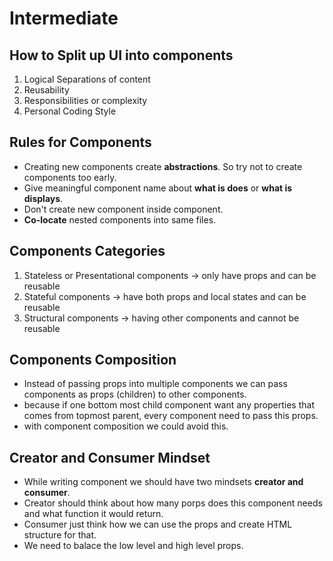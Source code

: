 # Intermediate

## How to Split up UI into components
1. Logical Separations of content
2. Reusability
3. Responsibilities or complexity
4. Personal Coding Style

## Rules for Components
* Creating new components create **abstractions**. So try not to create components too early. 
* Give meaningful component name about **what is does** or **what is displays**. 
* Don't create new component inside component.
* **Co-locate** nested components into same files.

## Components Categories
1. Stateless or Presentational components -> only have props and can be reusable
2. Stateful components -> have both props and local states and can be reusable
3. Structural components -> having other components and cannot be reusable

## Components Composition
* Instead of passing props into multiple components we can pass components as props (children) to other components.
* because if one bottom most child component want any properties that comes from topmost parent, every component need to pass this props.
* with component composition we could avoid this.

## Creator and Consumer Mindset
* While writing component we should have two mindsets **creator and consumer**.
* Creator should think about how many porps does this component needs and what function it would return.
* Consumer just think how we can use the props and create HTML structure for that.
* We need to balace the low level and high level props.